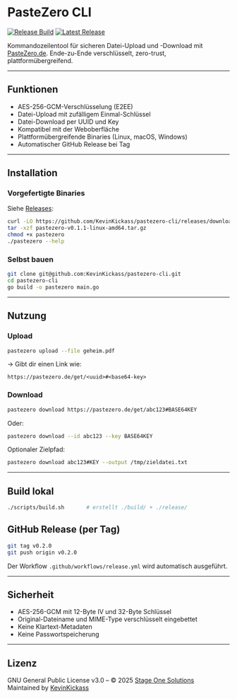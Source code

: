 # PasteZero CLI

[![Release Build](https://github.com/KevinKickass/pastezero-cli/actions/workflows/release.yml/badge.svg)](https://github.com/KevinKickass/pastezero-cli/actions)
[![Latest Release](https://img.shields.io/github/v/release/KevinKickass/pastezero-cli?sort=semver)](https://github.com/KevinKickass/pastezero-cli/releases)


Kommandozeilentool für sicheren Datei-Upload und -Download mit [PasteZero.de](https://pastezero.de).
Ende-zu-Ende verschlüsselt, zero-trust, plattformübergreifend.

---

## Funktionen

* AES-256-GCM-Verschlüsselung (E2EE)
* Datei-Upload mit zufälligem Einmal-Schlüssel
* Datei-Download per UUID und Key
* Kompatibel mit der Weboberfläche
* Plattformübergreifende Binaries (Linux, macOS, Windows)
* Automatischer GitHub Release bei Tag

---

## Installation

### Vorgefertigte Binaries

Siehe [Releases](https://github.com/KevinKickass/pastezero-cli/releases):

```bash
curl -LO https://github.com/KevinKickass/pastezero-cli/releases/download/v0.1.1/pastezero-v0.1.1-linux-amd64.tar.gz
tar -xzf pastezero-v0.1.1-linux-amd64.tar.gz
chmod +x pastezero
./pastezero --help
```

### Selbst bauen

```bash
git clone git@github.com:KevinKickass/pastezero-cli.git
cd pastezero-cli
go build -o pastezero main.go
```

---

## Nutzung

### Upload

```bash
pastezero upload --file geheim.pdf
```

→ Gibt dir einen Link wie:

```
https://pastezero.de/get/<uuid>#<base64-key>
```

### Download

```bash
pastezero download https://pastezero.de/get/abc123#BASE64KEY
```

Oder:

```bash
pastezero download --id abc123 --key BASE64KEY
```

Optionaler Zielpfad:

```bash
pastezero download abc123#KEY --output /tmp/zieldatei.txt
```

---

## Build lokal

```bash
./scripts/build.sh       # erstellt ./build/ + ./release/
```

## GitHub Release (per Tag)

```bash
git tag v0.2.0
git push origin v0.2.0
```

Der Workflow `.github/workflows/release.yml` wird automatisch ausgeführt.

---

## Sicherheit

* AES-256-GCM mit 12-Byte IV und 32-Byte Schlüssel
* Original-Dateiname und MIME-Type verschlüsselt eingebettet
* Keine Klartext-Metadaten
* Keine Passwortspeicherung

---

## Lizenz

GNU General Public License v3.0 – © 2025 [Stage One Solutions](https://stageone.solutions)  
Maintained by [KevinKickass](https://github.com/KevinKickass)
